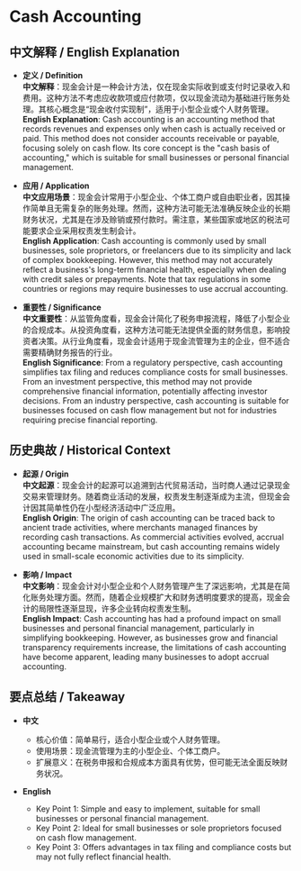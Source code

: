 # Cash Accounting

## 中文解释 / English Explanation

* **定义 / Definition**  
  **中文解释**：现金会计是一种会计方法，仅在现金实际收到或支付时记录收入和费用。这种方法不考虑应收款项或应付款项，仅以现金流动为基础进行账务处理。其核心概念是“现金收付实现制”，适用于小型企业或个人财务管理。  
  **English Explanation**: Cash accounting is an accounting method that records revenues and expenses only when cash is actually received or paid. This method does not consider accounts receivable or payable, focusing solely on cash flow. Its core concept is the "cash basis of accounting," which is suitable for small businesses or personal financial management.

* **应用 / Application**  
  **中文应用场景**：现金会计常用于小型企业、个体工商户或自由职业者，因其操作简单且无需复杂的账务处理。然而，这种方法可能无法准确反映企业的长期财务状况，尤其是在涉及赊销或预付款时。需注意，某些国家或地区的税法可能要求企业采用权责发生制会计。  
  **English Application**: Cash accounting is commonly used by small businesses, sole proprietors, or freelancers due to its simplicity and lack of complex bookkeeping. However, this method may not accurately reflect a business's long-term financial health, especially when dealing with credit sales or prepayments. Note that tax regulations in some countries or regions may require businesses to use accrual accounting.

* **重要性 / Significance**  
  **中文重要性**：从监管角度看，现金会计简化了税务申报流程，降低了小型企业的合规成本。从投资角度看，这种方法可能无法提供全面的财务信息，影响投资者决策。从行业角度看，现金会计适用于现金流管理为主的企业，但不适合需要精确财务报告的行业。  
  **English Significance**: From a regulatory perspective, cash accounting simplifies tax filing and reduces compliance costs for small businesses. From an investment perspective, this method may not provide comprehensive financial information, potentially affecting investor decisions. From an industry perspective, cash accounting is suitable for businesses focused on cash flow management but not for industries requiring precise financial reporting.

## 历史典故 / Historical Context

* **起源 / Origin**  
  **中文起源**：现金会计的起源可以追溯到古代贸易活动，当时商人通过记录现金交易来管理财务。随着商业活动的发展，权责发生制逐渐成为主流，但现金会计因其简单性仍在小型经济活动中广泛应用。  
  **English Origin**: The origin of cash accounting can be traced back to ancient trade activities, where merchants managed finances by recording cash transactions. As commercial activities evolved, accrual accounting became mainstream, but cash accounting remains widely used in small-scale economic activities due to its simplicity.

* **影响 / Impact**  
  **中文影响**：现金会计对小型企业和个人财务管理产生了深远影响，尤其是在简化账务处理方面。然而，随着企业规模扩大和财务透明度要求的提高，现金会计的局限性逐渐显现，许多企业转向权责发生制。  
  **English Impact**: Cash accounting has had a profound impact on small businesses and personal financial management, particularly in simplifying bookkeeping. However, as businesses grow and financial transparency requirements increase, the limitations of cash accounting have become apparent, leading many businesses to adopt accrual accounting.

## 要点总结 / Takeaway

* **中文**  
  - 核心价值：简单易行，适合小型企业或个人财务管理。  
  - 使用场景：现金流管理为主的小型企业、个体工商户。  
  - 扩展意义：在税务申报和合规成本方面具有优势，但可能无法全面反映财务状况。  

* **English**  
  - Key Point 1: Simple and easy to implement, suitable for small businesses or personal financial management.  
  - Key Point 2: Ideal for small businesses or sole proprietors focused on cash flow management.  
  - Key Point 3: Offers advantages in tax filing and compliance costs but may not fully reflect financial health.